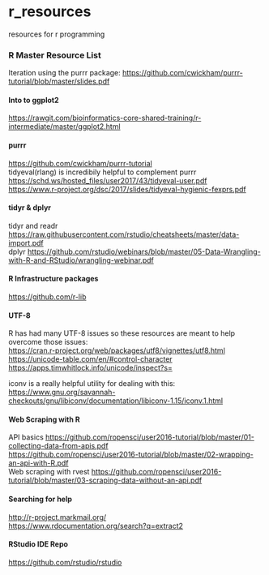 # r_resources
resources for r programming

### R Master Resource List
Iteration using the purrr package:
https://github.com/cwickham/purrr-tutorial/blob/master/slides.pdf

#### Into to ggplot2
https://rawgit.com/bioinformatics-core-shared-training/r-intermediate/master/ggplot2.html

#### purrr 
https://github.com/cwickham/purrr-tutorial  
tidyeval(rlang) is incredibily helpful to complement purrr  
https://schd.ws/hosted_files/user2017/43/tidyeval-user.pdf  
https://www.r-project.org/dsc/2017/slides/tidyeval-hygienic-fexprs.pdf  

#### tidyr & dplyr
tidyr and readr
https://raw.githubusercontent.com/rstudio/cheatsheets/master/data-import.pdf  
dplyr
https://github.com/rstudio/webinars/blob/master/05-Data-Wrangling-with-R-and-RStudio/wrangling-webinar.pdf  

#### R Infrastructure packages
https://github.com/r-lib  


#### UTF-8
R has had many UTF-8 issues so these resources are meant to help overcome those issues:  
https://cran.r-project.org/web/packages/utf8/vignettes/utf8.html  
https://unicode-table.com/en/#control-character  
https://apps.timwhitlock.info/unicode/inspect?s=  

iconv is a really helpful utility for dealing with this:
https://www.gnu.org/savannah-checkouts/gnu/libiconv/documentation/libiconv-1.15/iconv.1.html

#### Web Scraping with R
API basics
https://github.com/ropensci/user2016-tutorial/blob/master/01-collecting-data-from-apis.pdf  
https://github.com/ropensci/user2016-tutorial/blob/master/02-wrapping-an-api-with-R.pdf  
Web scraping with rvest
https://github.com/ropensci/user2016-tutorial/blob/master/03-scraping-data-without-an-api.pdf  


#### Searching for help
http://r-project.markmail.org/  
https://www.rdocumentation.org/search?q=extract2  


#### RStudio IDE Repo
https://github.com/rstudio/rstudio  
